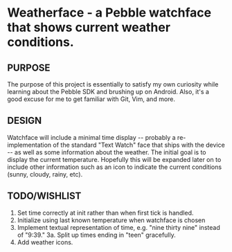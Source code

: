 Weatherface - a Pebble watchface that shows current weather conditions.
=================
PURPOSE
-----------------
The purpose of this project is essentially to satisfy my own curiosity while learning about the Pebble SDK and brushing up on Android. Also, it's a good excuse for me to get familiar with Git, Vim, and more.

DESIGN
----------------
Watchface will include a minimal time display -- probably a re-implementation of the standard "Text Watch" face that ships with the device --  as well as some information about the weather. The initial goal is to display the current temperature. Hopefully this will be expanded later on to include other information such as an icon to indicate the current conditions (sunny, cloudy, rainy, etc).

TODO/WISHLIST
---------------
1. Set time correctly at init rather than when first tick is handled.
1. Initialize using last known temperature when watchface is chosen
1. Implement textual representation of time, e.g. "nine thirty nine" instead of "9:39."
        3a. Split up times ending in "teen" gracefully.
1. Add weather icons.
